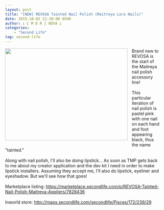 ```yaml
---
layout: post
title: "[NEW] REVOSA Tainted Nail Polish (Maitreya Lara Nails)"
date: 2015-10-02 21:30:00 0500
author: 𐕣 C M D R ░ NOVA 𐕣
categories:
    - "Second Life"
tag: second-life
---
```


<div style="clear: both; text-align: center;">
<a href="http://1.bp.blogspot.com/-_QqwdJ-fCiA/Vg72xCkVtVI/AAAAAAAAASM/kGys0UnPwRw/s1600/taintedpolishad.png" style="clear: left; float: left; margin-bottom: 1em; margin-right: 1em;"><img border="0" height="300" src="http://1.bp.blogspot.com/-_QqwdJ-fCiA/Vg72xCkVtVI/AAAAAAAAASM/kGys0UnPwRw/s400/taintedpolishad.png" width="400" /></a></div>
Brand new to REVOSA is the start of the Maitreya nail polish accessory line!<br />
<br />
This particular iteration of nail polish is pastel pink with one nail on each hand and foot appearing black, thus the name "tainted."<br />
<br />
Along with nail polish, I'll also be doing lipstick... As soon as TMP gets back to me about my creator application and the dev kit I need in order to make lipstick installers. Assuming they accept me, I'll also do lipstick, eyeliner and eyeshadow. But we'll see how that goes!<br />
<br />
Marketplace listing: <a href="https://marketplace.secondlife.com/p/REVOSA-Tainted-Nail-Polish-Maitreya-Appliers/7828436" target="_blank" rel="noopener">https://marketplace.secondlife.com/p/REVOSA-Tainted-Nail-Polish-Maitreya-Appliers/7828436</a><br />
<br />
Inworld store: <a href="http://maps.secondlife.com/secondlife/Pisces/172/239/29" target="_blank" rel="noopener">http://maps.secondlife.com/secondlife/Pisces/172/239/29</a>